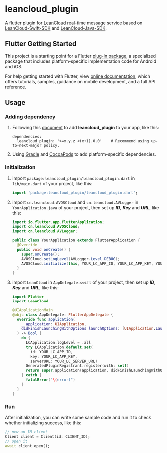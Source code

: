 # leancloud_plugin

A flutter plugin for [LeanCloud](https://www.leancloud.cn) real-time message service based on [LeanCloud-Swift-SDK](https://github.com/leancloud/swift-sdk) and [LeanCloud-Java-SDK](https://github.com/leancloud/java-unified-sdk).

## Flutter Getting Started

This project is a starting point for a Flutter [plug-in package](https://flutter.dev/docs/development/packages-and-plugins),
a specialized package that includes platform-specific implementation code for Android and iOS.

For help getting started with Flutter, 
view [online documentation](https://flutter.dev/docs), 
which offers tutorials, samples, guidance on mobile development, and a full API reference.

## Usage

### Adding dependency

1. Following this [document](https://flutter.dev/docs/development/packages-and-plugins/using-packages) to add **leancloud_plugin** to your app, like this:

    ```
    dependencies:
      leancloud_plugin: '>=x.y.z <(x+1).0.0'    # Recommend using up-to-next-major policy.
    ```

2. Using [Gradle](https://gradle.org/) and [CocoaPods](https://cocoapods.org) to add platform-specific dependencies.

### Initialization

1. import `package:leancloud_plugin/leancloud_plugin.dart` in `lib/main.dart` of your project, like this:
    ```dart
    import 'package:leancloud_plugin/leancloud_plugin.dart';
    ```

2. import `cn.leancloud.AVOSCloud` and `cn.leancloud.AVLogger` in `YourApplication.java` of your project, then set up ***ID***, ***Key*** and ***URL***, like this:
    ```java
    import io.flutter.app.FlutterApplication;
    import cn.leancloud.AVOSCloud;
    import cn.leancloud.AVLogger;

    public class YourApplication extends FlutterApplication {
      @Override
      public void onCreate() {
        super.onCreate();
        AVOSCloud.setLogLevel(AVLogger.Level.DEBUG);
        AVOSCloud.initialize(this, YOUR_LC_APP_ID, YOUR_LC_APP_KEY, YOUR_LC_SERVER_URL);
      }
    }
    ```

3. import `LeanCloud` in `AppDelegate.swift` of your project, then set up ***ID***, ***Key*** and ***URL***, like this:
    ```swift
    import Flutter
    import LeanCloud

    @UIApplicationMain
    @objc class AppDelegate: FlutterAppDelegate {
      override func application(
        _ application: UIApplication,
        didFinishLaunchingWithOptions launchOptions: [UIApplication.LaunchOptionsKey: Any]?
      ) -> Bool {
        do {
          LCApplication.logLevel = .all
          try LCApplication.default.set(
            id: YOUR_LC_APP_ID,
            key: YOUR_LC_APP_KEY,
            serverURL: YOUR_LC_SERVER_URL)
          GeneratedPluginRegistrant.register(with: self)
          return super.application(application, didFinishLaunchingWithOptions: launchOptions)
        } catch {
          fatalError("\(error)")
        }
      }
    }
    ```

### Run

After initialization, you can write some sample code and run it to check whether initializing success, like this:

```dart
// new an IM client
Client client = Client(id: CLIENT_ID);
// open it
await client.open();
```

